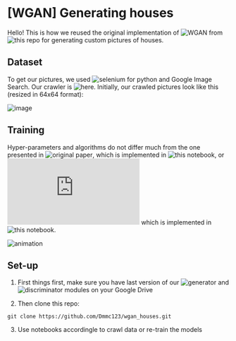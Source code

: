 # [WGAN] Generating houses

Hello! This is how we reused the original implementation of ![WGAN](https://arxiv.org/abs/1701.07875) from ![this repo](https://github.com/eriklindernoren/PyTorch-GAN/tree/master/implementations/wgan) for generating custom pictures of houses. 

## Dataset

To get our pictures, we used ![selenium](https://github.com/SeleniumHQ/selenium) for python and Google Image Search. Our crawler is ![here](https://github.com/Dmmc123/wgan_houses/blob/main/Crawler.ipynb). Initially, our crawled pictures look like this (resized in 64x64 format):

![image](https://user-images.githubusercontent.com/54360024/145727574-b0db3573-187c-401e-906d-95eb5dc8cffb.png)

## Training

Hyper-parameters and algorithms do not differ much from the one presented in ![original paper](https://arxiv.org/abs/1701.07875), which is implemented in ![this notebook](https://github.com/Dmmc123/wgan_houses/blob/main/models/WGAN.ipynb), or ![original tutorial](https://pytorch.org/tutorials/beginner/dcgan_faces_tutorial.html) which is implemented in ![this notebook](https://github.com/Dmmc123/wgan_houses/blob/main/models/DCGAN.ipynb).

![animation](https://user-images.githubusercontent.com/54360024/145728988-9d770f8f-382d-41de-b448-4c533f0335a7.gif)


## Set-up

1. First things first, make sure you have last version of our ![generator](https://drive.google.com/file/d/1-4OGlyFqEcRA9ayx1WLlUjAoQ2jdW34F/view?usp=sharing) and ![discriminator](https://drive.google.com/file/d/1-3yLZP5J3RVmREU72hOsoTWfJ1KWBvgu/view?usp=sharing) modules on your Google Drive

2. Then clone this repo:

```
git clone https://github.com/Dmmc123/wgan_houses.git
```

3. Use notebooks accordingle to crawl data or re-train the models 
